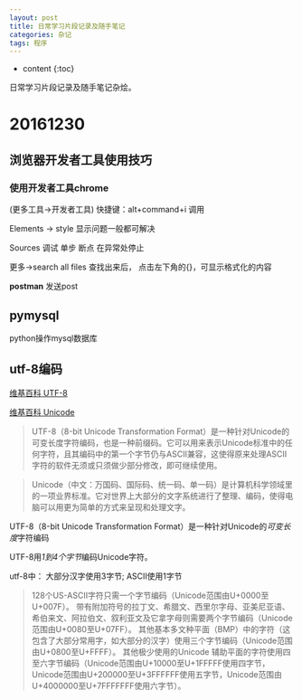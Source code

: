```yaml
---
layout: post
title: 日常学习片段记录及随手笔记
categories: 杂记
tags: 程序
---
```


* content
{:toc}

日常学习片段记录及随手笔记杂烩。


# 20161230

## 浏览器开发者工具使用技巧

### 使用开发者工具chrome

(更多工具->开发者工具) 快捷键：alt+command+i 调用

Elements -> style  显示问题一般都可解决

Sources 调试 单步 断点 在异常处停止 

更多->search all files 查找出来后， 点击左下角的{}，可显示格式化的内容

**postman** 发送post

## pymysql 

python操作mysql数据库

## utf-8编码

[维基百科 UTF-8](https://zh.wikipedia.org/wiki/UTF-8)

[维基百科 Unicode](https://zh.wikipedia.org/wiki/Unicode)

>UTF-8（8-bit Unicode Transformation Format）是一种针对Unicode的可变长度字符编码，也是一种前缀码。它可以用来表示Unicode标准中的任何字符，且其编码中的第一个字节仍与ASCII兼容，这使得原来处理ASCII字符的软件无须或只须做少部分修改，即可继续使用。

>Unicode（中文：万国码、国际码、统一码、单一码）是计算机科学领域里的一项业界标准。它对世界上大部分的文字系统进行了整理、编码，使得电脑可以用更为简单的方式来呈现和处理文字。

UTF-8（8-bit Unicode Transformation Format）是一种针对Unicode的*可变长度*字符编码

UTF-8用*1到4个字节*编码Unicode字符。

utf-8中：
大部分汉字使用3字节; ASCII使用1字节

>128个US-ASCII字符只需一个字节编码（Unicode范围由U+0000至U+007F）。
带有附加符号的拉丁文、希腊文、西里尔字母、亚美尼亚语、希伯来文、阿拉伯文、叙利亚文及它拿字母则需要两个字节编码（Unicode范围由U+0080至U+07FF）。
其他基本多文种平面（BMP）中的字符（这包含了大部分常用字，如大部分的汉字）使用三个字节编码（Unicode范围由U+0800至U+FFFF）。
其他极少使用的Unicode 辅助平面的字符使用四至六字节编码（Unicode范围由U+10000至U+1FFFFF使用四字节，Unicode范围由U+200000至U+3FFFFFF使用五字节，Unicode范围由U+4000000至U+7FFFFFFF使用六字节）。


